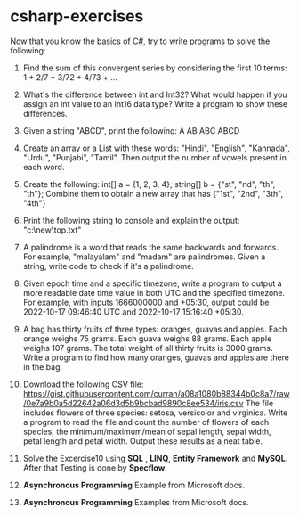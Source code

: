 # csharp-exercises

Now that you know the basics of C#, try to write programs to solve the following:

1. Find the sum of this convergent series by considering the first 10 terms: 1 + 2/7 + 3/72 + 4/73 + ...

2. What's the difference between int and Int32? What would happen if you assign an int value to an Int16 data type? Write a program to show these differences.

3. Given a string "ABCD", print the following:
   A
  AB
 ABC
ABCD

4. Create an array or a List with these words: "Hindi", "English", "Kannada", "Urdu", "Punjabi", "Tamil". Then output the number of vowels present in each word.

5. Create the following:
int[] a = {1, 2, 3, 4};
string[] b = {"st", "nd", "th", "th"};
Combine them to obtain a new array that has {"1st", "2nd", "3th", "4th"}

6. Print the following string to console and explain the output: "c:\new\top.txt"

7. A palindrome is a word that reads the same backwards and forwards. For example, "malayalam" and "madam" are palindromes. Given a string, write code to check if it's a palindrome.

8. Given epoch time and a specific timezone, write a program to output a more readable date time value in both UTC and the specified timezone. For example, with inputs 1666000000 and +05:30, output could be 2022-10-17 09:46:40 UTC and  2022-10-17 15:16:40 +05:30.

9. A bag has thirty fruits of three types: oranges, guavas and apples. Each orange weighs 75 grams. Each guava weighs 88 grams. Each apple weighs 107 grams. The total weight of all thirty fruits is 3000 grams. Write a program to find how many oranges, guavas and apples are there in the bag.

10. Download the following CSV file: https://gist.githubusercontent.com/curran/a08a1080b88344b0c8a7/raw/0e7a9b0a5d22642a06d3d5b9bcbad9890c8ee534/iris.csv
The file includes flowers of three species: setosa, versicolor and virginica. Write a program to read the file and count the number of flowers of each species, the minimum/maximum/mean of sepal length, sepal width, petal length and petal width. Output these results as a neat table.

11. Solve the Excercise10 using **SQL** , **LINQ**, **Entity Framework** and **MySQL**. After that Testing is done by **Specflow**.
12. **Asynchronous Programming** Example from Microsoft docs.
13. **Asynchronous Programming** Examples from Microsoft docs.
